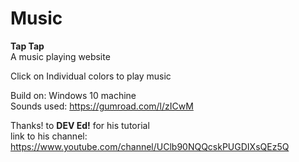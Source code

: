 # Music <br>
<b>Tap Tap</b><br>
A music playing website <br>

Click on Individual colors to play music

Build on: Windows 10 machine <br>
Sounds used: https://gumroad.com/l/zICwM <br>

Thanks! to <b>DEV Ed!</b> for his tutorial 
<br>link to his channel: https://www.youtube.com/channel/UClb90NQQcskPUGDIXsQEz5Q
